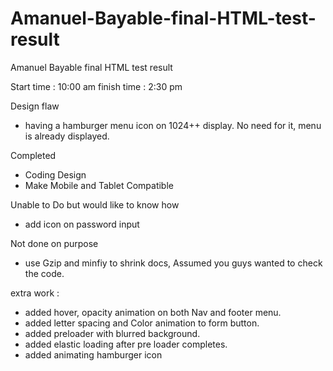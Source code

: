 # Amanuel-Bayable-final-HTML-test-result
Amanuel Bayable final HTML test result

Start time : 10:00 am
finish time : 2:30 pm

Design flaw
- having a hamburger menu icon on 1024++ display. No need for it, menu is already displayed.

Completed
- Coding Design
- Make Mobile and Tablet Compatible

Unable to Do but would like to know how
- add icon on password input

Not done on purpose
- use Gzip and minfiy to shrink docs, Assumed you guys wanted to check the code.

extra work :
- added hover, opacity animation on both Nav and footer menu.
- added letter spacing and Color animation to form button.
- added preloader with blurred background.
- added elastic loading after pre loader completes.
- added animating hamburger icon

